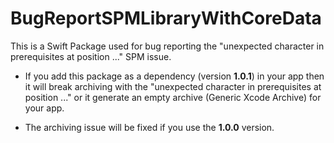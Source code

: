 # BugReportSPMLibraryWithCoreData

This is a Swift Package used for bug reporting the "unexpected character in prerequisites at position ..." SPM issue.

- If you add this package as a dependency (version **1.0.1**) in your app then it will break archiving with the "unexpected character in prerequisites at position ..." or it generate an empty archive (Generic Xcode Archive) for your app.

- The archiving issue will be fixed if you use the **1.0.0** version.
